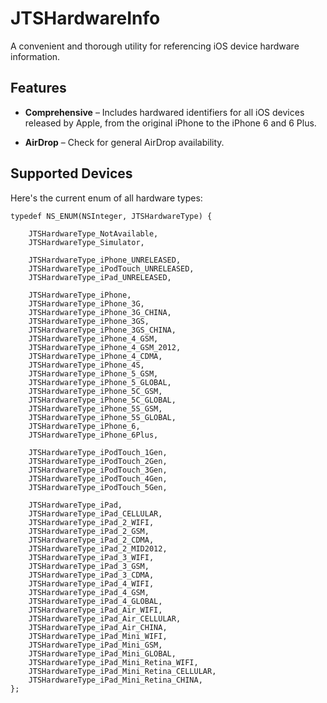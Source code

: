 JTSHardwareInfo
===============

A convenient and thorough utility for referencing iOS device hardware information.

## Features

- **Comprehensive** – Includes hardwared identifiers for all iOS devices released by Apple, from the original iPhone to the iPhone 6 and 6 Plus.

- **AirDrop** – Check for general AirDrop availability.

## Supported Devices

Here's the current enum of all hardware types:

```objc
typedef NS_ENUM(NSInteger, JTSHardwareType) {
    
    JTSHardwareType_NotAvailable,
    JTSHardwareType_Simulator,
    
    JTSHardwareType_iPhone_UNRELEASED,
    JTSHardwareType_iPodTouch_UNRELEASED,
    JTSHardwareType_iPad_UNRELEASED,
    
    JTSHardwareType_iPhone,
    JTSHardwareType_iPhone_3G,
    JTSHardwareType_iPhone_3G_CHINA,
    JTSHardwareType_iPhone_3GS,
    JTSHardwareType_iPhone_3GS_CHINA,
    JTSHardwareType_iPhone_4_GSM,
    JTSHardwareType_iPhone_4_GSM_2012,
    JTSHardwareType_iPhone_4_CDMA,
    JTSHardwareType_iPhone_4S,
    JTSHardwareType_iPhone_5_GSM,
    JTSHardwareType_iPhone_5_GLOBAL,
    JTSHardwareType_iPhone_5C_GSM,
    JTSHardwareType_iPhone_5C_GLOBAL,
    JTSHardwareType_iPhone_5S_GSM,
    JTSHardwareType_iPhone_5S_GLOBAL,
    JTSHardwareType_iPhone_6,
    JTSHardwareType_iPhone_6Plus,
    
    JTSHardwareType_iPodTouch_1Gen,
    JTSHardwareType_iPodTouch_2Gen,
    JTSHardwareType_iPodTouch_3Gen,
    JTSHardwareType_iPodTouch_4Gen,
    JTSHardwareType_iPodTouch_5Gen,
    
    JTSHardwareType_iPad,
    JTSHardwareType_iPad_CELLULAR,
    JTSHardwareType_iPad_2_WIFI,
    JTSHardwareType_iPad_2_GSM,
    JTSHardwareType_iPad_2_CDMA,
    JTSHardwareType_iPad_2_MID2012,
    JTSHardwareType_iPad_3_WIFI,
    JTSHardwareType_iPad_3_GSM,
    JTSHardwareType_iPad_3_CDMA,
    JTSHardwareType_iPad_4_WIFI,
    JTSHardwareType_iPad_4_GSM,
    JTSHardwareType_iPad_4_GLOBAL,
    JTSHardwareType_iPad_Air_WIFI,
    JTSHardwareType_iPad_Air_CELLULAR,
    JTSHardwareType_iPad_Air_CHINA,
    JTSHardwareType_iPad_Mini_WIFI,
    JTSHardwareType_iPad_Mini_GSM,
    JTSHardwareType_iPad_Mini_GLOBAL,
    JTSHardwareType_iPad_Mini_Retina_WIFI,
    JTSHardwareType_iPad_Mini_Retina_CELLULAR,
    JTSHardwareType_iPad_Mini_Retina_CHINA,
};
```
